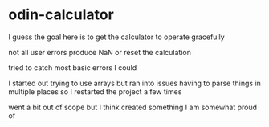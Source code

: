 # odin-calculator

I guess the goal here is to get the calculator to operate gracefully

not all user errors produce NaN or reset the calculation

tried to catch most basic errors I could

I started out trying to use arrays but ran into issues having to parse things in multiple places so I restarted the project a few times

went a bit out of scope but I think created something I am somewhat proud of 